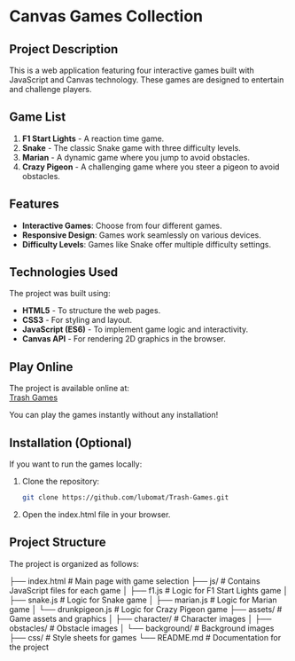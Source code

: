 # Canvas Games Collection

## Project Description
This is a web application featuring four interactive games built with JavaScript and Canvas technology. These games are designed to entertain and challenge players.

## Game List
1. **F1 Start Lights** - A reaction time game.
2. **Snake** - The classic Snake game with three difficulty levels.
3. **Marian** - A dynamic game where you jump to avoid obstacles.
4. **Crazy Pigeon** - A challenging game where you steer a pigeon to avoid obstacles.

## Features
- **Interactive Games**: Choose from four different games.
- **Responsive Design**: Games work seamlessly on various devices.
- **Difficulty Levels**: Games like Snake offer multiple difficulty settings.

## Technologies Used
The project was built using:
- **HTML5** - To structure the web pages.
- **CSS3** - For styling and layout.
- **JavaScript (ES6)** - To implement game logic and interactivity.
- **Canvas API** - For rendering 2D graphics in the browser.

## Play Online
The project is available online at:  
[Trash Games](https://trash-games.onrender.com/)

You can play the games instantly without any installation!

## Installation (Optional)
If you want to run the games locally:
1. Clone the repository:
   ```bash
   git clone https://github.com/lubomat/Trash-Games.git

2. Open the index.html file in your browser.


## Project Structure
The project is organized as follows:

├── index.html # Main page with game selection ├── js/ # Contains JavaScript files for each game │ ├── f1.js # Logic for F1 Start Lights game │ ├── snake.js # Logic for Snake game │ ├── marian.js # Logic for Marian game │ └── drunkpigeon.js # Logic for Crazy Pigeon game ├── assets/ # Game assets and graphics │ ├── character/ # Character images │ ├── obstacles/ # Obstacle images │ └── background/ # Background images ├── css/ # Style sheets for games └── README.md # Documentation for the project
